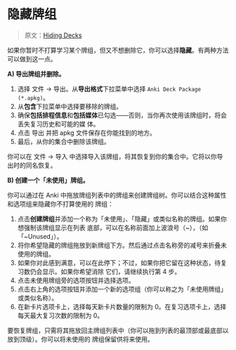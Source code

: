 # 隐藏牌组

> 原文：[Hiding Decks](https://faqs.ankiweb.net/hiding-decks.html)

如果你暂时不打算学习某个牌组，但又不想删除它，你可以选择**隐藏**。有两种方法可以做到这一点。

**A) 导出牌组并删除。**

1. 选择 文件 → 导出。从**导出格式**下拉菜单中选择 `Anki Deck Package (*.apkg)`。
2. 从**包含**下拉菜单中选择要移除的牌组。
3. 确保**包括排程信息**和**包括媒体**已勾选——否则，当你再次使用该牌组时，将会丢失复习历史和可能的媒
   体。
4. 点击 导出 并把 apkg 文件保存在你能找到的地方。
5. 最后，从你的集合中删除该牌组。

你可以在 文件 → 导入 中选择导入该牌组，将其恢复到你的集合中。它将以你导出时的同名恢复。

**B) 创建一个「未使用」牌组。**

你可以通过在 Anki 中拖放牌组列表中的牌组来创建牌组树。你可以结合这种属性和选项组来隐藏你不打算使用的
牌组：

1. 点击**创建牌组**并添加一个称为「未使用」、「隐藏」或类似名称的牌组。如果你想强制该牌组显示在列表
   底部，可以在名称前面加上波浪号（~），（如「~Unused」）。
2. 将你希望隐藏的牌组拖放到新牌组下方。然后通过点击名称旁的减号来折叠未使用的牌组。
3. 如果你对此感到满意，可以在此停下；不过，如果你把它留在这种状态，待复习数仍会显示。如果你希望消除
   它们，请继续执行第 4 步。
4. 点击未使用牌组旁的选项按钮并选择选项。
5. 点击右上角的选项按钮并添加一个新的选项组（你可以称之为「未使用牌组」或类似名称）。
6. 在新卡片选项卡上，选择每天新卡片数量的限制为 0。在复习选项卡上，选择每天最大复习次数的限制为 0。

要恢复牌组，只需将其拖放回主牌组列表中（你可以拖到列表的最顶部或最底部以放到顶级）。你可以将未使用的
牌组保留供将来使用。
